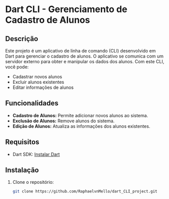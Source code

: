 # Dart CLI - Gerenciamento de Cadastro de Alunos

## Descrição

Este projeto é um aplicativo de linha de comando (CLI) desenvolvido em Dart para gerenciar o cadastro de alunos. O aplicativo se comunica com um servidor externo para obter e manipular os dados dos alunos. Com este CLI, você pode:

- Cadastrar novos alunos
- Excluir alunos existentes
- Editar informações de alunos

## Funcionalidades

- **Cadastro de Alunos:** Permite adicionar novos alunos ao sistema.
- **Exclusão de Alunos:** Remove alunos do sistema.
- **Edição de Alunos:** Atualiza as informações dos alunos existentes.

## Requisitos

- Dart SDK: [Instalar Dart](https://dart.dev/get-dart)

## Instalação

1. Clone o repositório:

   ```sh
   git clone https://github.com/RaphaelvnMello/dart_CLI_project.git

